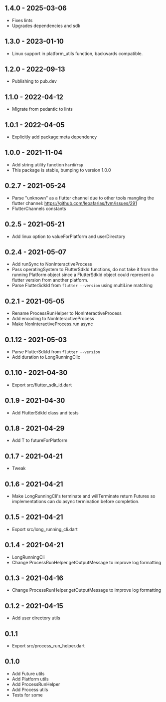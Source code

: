 ## 1.4.0 - 2025-03-06
- Fixes lints
- Upgrades dependencies and sdk

## 1.3.0 - 2023-01-10
- Linux support in platform_utils function, backwards compatible.

## 1.2.0 - 2022-09-13
- Publishing to pub.dev

## 1.1.0 - 2022-04-12
- Migrate from pedantic to lints

## 1.0.1 - 2022-04-05
- Explicitly add package:meta dependency

## 1.0.0 - 2021-11-04
- Add string utility function `hardWrap`
- This package is stable, bumping to version 1.0.0

## 0.2.7 - 2021-05-24
- Parse "unknown" as a flutter channel due to other tools mangling the flutter channel: https://github.com/leoafarias/fvm/issues/291
- FlutterChannels constants

## 0.2.5 - 2021-05-21
- Add linux option to valueForPlatform and userDirectory

## 0.2.4 - 2021-05-07
- Add runSync to NonInteractiveProcess
- Pass operatingSystem to FlutterSdkId functions, do not take it from the 
  running Platform object since a FlutterSdkId object could represent a flutter version
  from another platform.
- Parse FlutterSdkId from `flutter --version` using multiLine matching

## 0.2.1 - 2021-05-05
- Rename ProcessRunHelper to NonInteractiveProcess
- Add encoding to NonInteractiveProcess
- Make NonInteractiveProcess.run async

## 0.1.12 - 2021-05-03
- Parse FlutterSdkId from `flutter --version`
- Add duration to LongRunningClic

## 0.1.10 - 2021-04-30
- Export src/flutter_sdk_id.dart

## 0.1.9 - 2021-04-30
- Add FlutterSdkId class and tests

## 0.1.8 - 2021-04-29
- Add T to futureForPlatform

## 0.1.7 - 2021-04-21
- Tweak

## 0.1.6 - 2021-04-21
- Make LongRunningCli's terminate and willTerminate return Futures so
  implementations can do async termination before completion.

## 0.1.5 - 2021-04-21
- Export src/long_running_cli.dart

## 0.1.4 - 2021-04-21
- LongRunningCli
- Change ProcessRunHelper.getOutputMessage to improve log formatting

## 0.1.3 - 2021-04-16
- Change ProcessRunHelper.getOutputMessage to improve log formatting

## 0.1.2 - 2021-04-15
- Add user directory utils

## 0.1.1
- Export src/process_run_helper.dart

## 0.1.0
- Add Future utils
- Add Platform utils
- Add ProcessRunHelper
- Add Process utils
- Tests for some